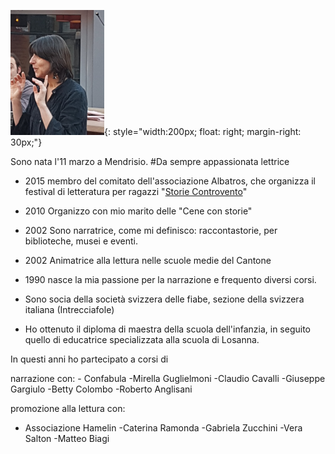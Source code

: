 ![](img/biografia.png){: style="width:200px; float: right; margin-right: 30px;"}

Sono nata l'11 marzo a Mendrisio.
#Da sempre appassionata lettrice


- 2015 membro del comitato dell'associazione Albatros, che organizza il festival di letteratura per ragazzi "[Storie Controvento](http://www.storiecontrovento.ch/)"
- 2010 Organizzo con mio marito delle "Cene con storie"
- 2002 Sono narratrice, come mi definisco: raccontastorie, per biblioteche, musei e eventi.
- 2002 Animatrice alla lettura nelle scuole medie del Cantone
- 1990 nasce la mia passione per la narrazione e frequento diversi corsi.


- Sono socia della società svizzera delle fiabe, sezione della svizzera italiana (Intrecciafole)


- Ho ottenuto il diploma di maestra della scuola dell'infanzia, in seguito quello di educatrice specializzata alla scuola di Losanna.


In questi anni ho partecipato a corsi di

narrazione con: - Confabula -Mirella Guglielmoni -Claudio Cavalli -Giuseppe Gargiulo -Betty Colombo
-Roberto Anglisani

promozione alla lettura con:
- Associazione Hamelin -Caterina Ramonda -Gabriela Zucchini -Vera Salton
-Matteo Biagi